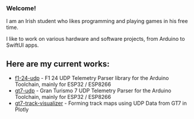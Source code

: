 ### Welcome!

I am an Irish student who likes programming and playing games in his free time.

I like to work on various hardware and software projects, from Arduino to SwiftUI apps.
## Here are my current works:
* [f1-24-udp](https://github.com/MacManley/f1-24-udp) - F1 24 UDP Telemetry Parser library for the Arduino Toolchain, mainly for ESP32 / ESP8266
* [gt7-udp](https://github.com/MacManley/gt7-udp) - Gran Turismo 7 UDP Telemetry Parser for the Arduino Toolchain, mainly for ESP32 / ESP8266
* [gt7-track-visualizer](https://github.com/MacManley/gt7-track-visualizer) - Forming track maps using UDP Data from GT7 in Plotly
